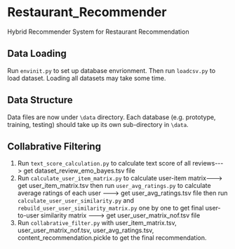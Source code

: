 # Restaurant_Recommender
Hybrid Recommender System for Restaurant Recommendation

## Data Loading
Run `envinit.py` to set up database envrionment. Then run `loadcsv.py` to load dataset. Loading all datasets may take some time.

## Data Structure
Data files are now under `\data` directory. Each database (e.g. prototype, training, testing) should take up its own sub-directory in `\data`.

## Collabrative Filtering
1. Run `text_score_calculation.py` to calculate text score of all reviews---> get dataset_review_emo_bayes.tsv file
2. Run `calculate_user_item_matrix.py` to calculate user-item matrix---> get user_item_matrix.tsv
   then run `user_avg_ratings.py` to calculate average ratings of each user ---> get user_avg_ratings.tsv file
   then run `calculate_user_user_similarity.py` and `rebuild_user_user_similarity_matrix.py` one by one to get final user-to-user similarity    matrix ---> get user_user_matrix_nof.tsv file
3. Run `collabrative_filter.py` with user_item_matrix.tsv, user_user_matrix_nof.tsv, user_avg_ratings.tsv, content_recommendation.pickle to    get the final recommendation.

